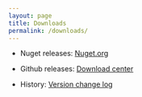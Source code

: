 ```yaml
---
layout: page
title: Downloads
permalink: /downloads/
---
```


* Nuget releases: [Nuget.org](https://www.nuget.org/packages/Equilaterus.Vortex)

* Github releases: [Download center](https://github.com/equilaterus/Vortex/releases)

* History: [Version change log](https://github.com/equilaterus/Vortex/wiki/Version-change-log)
